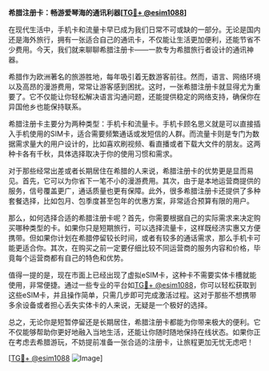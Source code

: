 **希腊注册卡：畅游爱琴海的通讯利器[[TG💪+ @esim1088](https://t.me/s/esim1088)]**

在现代生活中，手机卡和流量卡早已成为我们日常不可或缺的一部分。无论是国内还是海外旅行，拥有一张适合自己的通讯卡，不仅能让生活更加便利，还能节省不少费用。今天，我们就来聊聊希腊注册卡——一款专为希腊旅行者设计的通讯神器。

希腊作为欧洲著名的旅游胜地，每年吸引着无数游客前往。然而，语言、网络环境以及高昂的漫游费用，常常让游客感到困扰。这时，一张希腊注册卡就显得尤为重要了。它不仅能让你轻松解决语言沟通问题，还能提供稳定的网络支持，确保你在异国他乡也能保持联系。

希腊注册卡主要分为两种类型：手机卡和流量卡。手机卡顾名思义就是可以直接插入手机使用的SIM卡，适合需要频繁通话或发短信的人群。而流量卡则是专门为数据需求量大的用户设计的，比如喜欢刷视频、看直播或者下载大文件的朋友。这两种卡各有千秋，具体选择取决于你的使用习惯和需求。

对于那些经常出差或者长期居住在希腊的人来说，希腊注册卡的优势更是显而易见。首先，它可以为你省下一笔不小的漫游费用。其次，由于是本地运营商提供的服务，信号覆盖更广，通话质量也更有保障。此外，很多希腊注册卡还提供了多种套餐选择，比如包月、包季度甚至包年的优惠方案，非常适合预算有限的用户。

那么，如何选择合适的希腊注册卡呢？首先，你需要根据自己的实际需求来决定购买哪种类型的卡。如果你只是短期旅行，可以选择流量卡，这样既经济实惠又方便携带。但如果你计划在希腊停留较长时间，或者有较多的通话需求，那么手机卡可能更适合你。其次，在购买之前一定要仔细比较不同运营商的服务内容和价格，毕竟每个运营商都有自己的特色和优势。

值得一提的是，现在市面上已经出现了虚拟eSIM卡，这种卡不需要实体卡槽就能使用，非常便捷。通过一些专业的平台如[TG💪+ @esim1088](https://t.me/s/esim1088)，你可以轻松获取到这些eSIM卡，并且操作简单，只需几步即可完成激活过程。这对于那些不想携带多余设备或者担心丢失实体卡的人来说，无疑是一个极好的选择。

总之，无论你是短暂停留还是长期居住，希腊注册卡都能为你带来极大的便利。它不仅能够帮助你更好地融入当地生活，还能让你随时随地保持在线状态。如果你正在考虑去希腊游玩，不妨提前准备一张合适的注册卡，让旅程更加无忧无虑吧！

[[TG💪+ @esim1088](https://t.me/s/esim1088) ![Image](https://i.postimg.cc/4NQfJmqS/Snipaste-2025-05-13-00-14-12.png)]